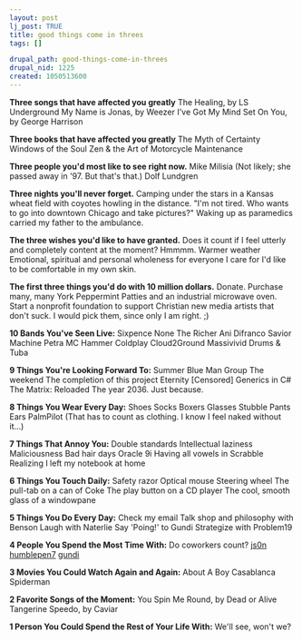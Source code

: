 ```yaml
--- 
layout: post
lj_post: TRUE
title: good things come in threes
tags: []

drupal_path: good-things-come-in-threes
drupal_nid: 1225
created: 1050513600
---
```

<b>Three songs that have affected you greatly</b>
The Healing, by LS Underground
My Name is Jonas, by Weezer
I've Got My Mind Set On You, by George Harrison

<b>Three books that have affected you greatly</b>
The Myth of Certainty
Windows of the Soul
Zen & the Art of Motorcycle Maintenance

<b>Three people you'd most like to see right now.</b>
Mike
Milisia (Not likely; she passed away in '97. But that's that.)
Dolf Lundgren

<b>Three nights you'll never forget.</b>
Camping under the stars in a Kansas wheat field with coyotes howling in the distance.
"I'm not tired. Who wants to go into downtown Chicago and take pictures?"
Waking up as paramedics carried my father to the ambulance.

<b>The three wishes you'd like to have granted.</b>
Does it count if I feel utterly and completely content at the moment? Hmmmm.
Warmer weather
Emotional, spiritual and personal wholeness for everyone I care for
I'd like to be comfortable in my own skin.

<b>The first three things you'd do with 10 million dollars.</b>
Donate.
Purchase many, many York Peppermint Patties and an industrial microwave oven.
Start a nonprofit foundation to support Christian new media artists that don't suck. I would pick them, since only I am right. ;)

<lj-cut text="COUNTDOWN">

<b>10 Bands You've Seen Live:</b>
Sixpence None The Richer
Ani Difranco
Savior Machine
Petra
MC Hammer
Coldplay
Cloud2Ground
Massivivid
Drums & Tuba

<b>9 Things You're Looking Forward To:</b>
Summer
Blue Man Group
The weekend
The completion of this project
Eternity
[Censored]
Generics in C#
The Matrix: Reloaded
The year 2036. Just because.

<b>8 Things You Wear Every Day:</b>
Shoes
Socks
Boxers
Glasses
Stubble
Pants
Ears
PalmPilot (That has to count as clothing. I know I feel naked without it...)

<b>7 Things That Annoy You:</b>
Double standards
Intellectual laziness
Maliciousness
Bad hair days
Oracle 9i
Having all vowels in Scrabble
Realizing I left my notebook at home

<b>6 Things You Touch Daily:</b>
Safety razor
Optical mouse
Steering wheel
The pull-tab on a can of Coke
The play button on a CD player
The cool, smooth glass of a windowpane

<b>5 Things You Do Every Day:</b>
Check my email
Talk shop and philosophy with Benson
Laugh with Naterlie
Say 'Poing!' to Gundi
Strategize with Problem19

<b>4 People You Spend the Most Time With:</b>
Do coworkers count?
<a href="http://js0n.livejournal.com">js0n</a>
<a href="http://humblepen7.livejournal.com">humblepen7</a>
<a href="http://gundi.livejournal.com">gundi</a>

<b>3 Movies You Could Watch Again and Again:</b>
About A Boy
Casablanca
Spiderman 

<b>2 Favorite Songs of the Moment:</b>
You Spin Me Round, by Dead or Alive
Tangerine Speedo, by Caviar

<b>1 Person You Could Spend the Rest of Your Life With:</b>
We'll see, won't we?
